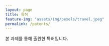 ```yaml
---
layout: page
title: 특허
feature-img: "assets/img/pexels/travel.jpeg"
permalink: /patents/
---
```


본 과제를 통해 출원한 특허입니다.

